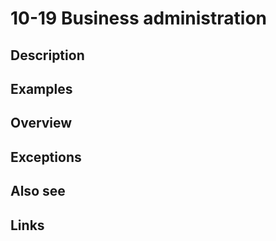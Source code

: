 # 10-19 Business administration

## Description

## Examples

## Overview

## Exceptions

## Also see


## Links
